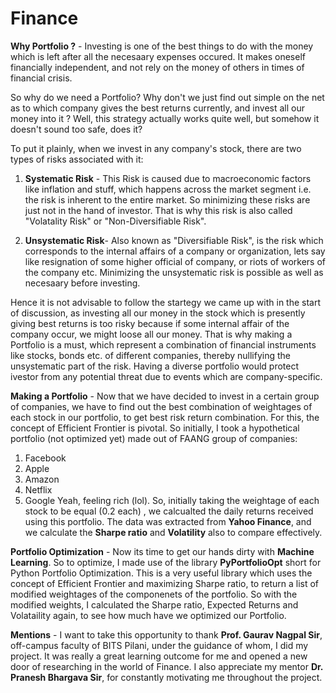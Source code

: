 # Finance

****Why Portfolio ?**** - 
Investing is one of the best things to do with the money which is left after all the necesaary expenses occured. It makes oneself financially independent, and not rely on the money of others in times of financial crisis.

So why do we need a Portfolio? Why don't we just find out simple on the net as to which company gives the best returns currently, and invest all our money into it ? Well, this strategy actually works quite well, but somehow it doesn't sound too safe, does it?

To put it plainly, when we invest in any company's stock, there are two types of risks associated with it:
1. **Systematic Risk** - This Risk is caused due to macroeconomic factors like inflation and stuff, which happens across the market segment i.e. the risk is inherent to the entire market. So minimizing these risks are just not in the hand of investor. That is why this risk is also called "Volatality Risk" or "Non-Diversifiable Risk".

2. **Unsystematic Risk**- Also known as "Diversifiable Risk", is the risk which corresponds to the internal affairs of a company or organization, lets say like resignation of some higher official of company, or riots of workers of the company etc. Minimizing the unsystematic risk is possible as well as necesaary before investing.

Hence it is not advisable to follow the startegy we came up with in the start of discussion, as investing all our money in the stock which is presently giving best returns is too risky because if some internal affair of the company occur, we might loose all our money. That is why making a Portfolio is a must, which represent a combination of financial instruments like stocks, bonds etc. of different companies, thereby nullifying the unsystematic part of the risk. Having a diverse portfolio would protect ivestor from any potential threat due to events which are company-specific.

****Making a Portfolio**** - 
Now that we have decided to invest in a certain group of companies, we have to find out the best combination of weightages of each stock in our portfolio, to get best risk return combination. For this, the concept of Efficient Frontier is pivotal.
So initially, I took a hypothetical portfolio (not optimized yet) made out of FAANG group of companies:
1. Facebook
2. Apple
3. Amazon
4. Netflix
5. Google
Yeah, feeling rich (lol). So, initially taking the weightage of each stock to be equal (0.2 each) , we calcualted the daily returns received using this portfolio.
The data was extracted from **Yahoo Finance**, and we calculate the **Sharpe ratio** and **Volatility** also to compare effectively.

****Portfolio Optimization**** - 
Now its time to get our hands dirty with **Machine Learning**. So to optimize, I made use of the library **PyPortfolioOpt** short for Python Portfolio Optimization. This is a very useful library which uses the concept of Efficient Frontier and maximizing Sharpe ratio, to return a list of modified weightages of the componenets of the portfolio. So with the modified weights, I calculated the Sharpe ratio, Expected Returns and Volataility again, to see how much have we optimized our Portfolio. 

****Mentions**** - 
I want to take this opportunity to thank **Prof. Gaurav Nagpal Sir**, off-campus faculty of BITS Pilani, under the guidance of whom, I did my project. It was really a great learning outcome for me and opened a new door of researching in the world of Finance. I also appreciate my mentor **Dr. Pranesh Bhargava Sir**, for constantly motivating me throughout the project.

